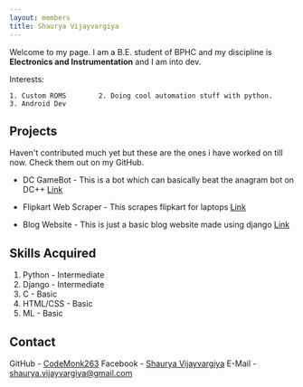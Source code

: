 ```yaml
---
layout: members
title: Shaurya Vijayvargiya
---
```


Welcome to my page. I am a B.E. student of BPHC and my discipline is **Electronics and Instrumentation** and I am into dev.

Interests:

    1. Custom ROMS        2. Doing cool automation stuff with python.        3. Android Dev

Projects
--------

Haven't contributed much yet but these are the ones i have worked on till now. Check them out on my GitHub.

*   DC GameBot - This is a bot which can basically beat the anagram bot on DC++ [Link](https://github.com/CodeMonk263/Crux-Showcase-Round-2)
*   Flipkart Web Scraper - This scrapes flipkart for laptops [Link](https://github.com/CodeMonk263/FlipkartWebScraper)
    
*   Blog Website - This is just a basic blog website made using django [Link](https://github.com/CodeMonk263/django_myproj)
    

Skills Acquired
---------------

1.  Python - Intermediate
2.  Django - Intermediate
3.  C - Basic
4.  HTML/CSS - Basic
5.  ML - Basic

Contact
-------

GitHub - [CodeMonk263](https://github.com/CodeMonk263) Facebook - [Shaurya Vijayvargiya](https://www.facebook.com/shaurya.vj) E-Mail - shaurya.vijayvargiya@gmail.com